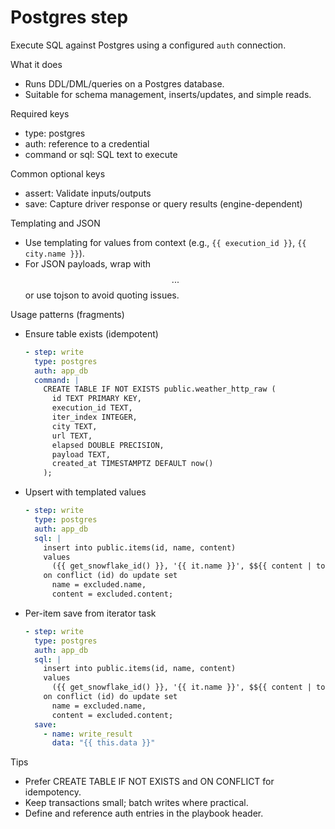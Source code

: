 # Postgres step

Execute SQL against Postgres using a configured `auth` connection.

What it does
- Runs DDL/DML/queries on a Postgres database.
- Suitable for schema management, inserts/updates, and simple reads.

Required keys
- type: postgres
- auth: reference to a credential
- command or sql: SQL text to execute

Common optional keys
- assert: Validate inputs/outputs
- save: Capture driver response or query results (engine-dependent)

Templating and JSON
- Use templating for values from context (e.g., `{{ execution_id }}`, `{{ city.name }}`).
- For JSON payloads, wrap with $$...$$ or use tojson to avoid quoting issues.

Usage patterns (fragments)
- Ensure table exists (idempotent)
  ```yaml
  - step: write
    type: postgres
    auth: app_db
    command: |
      CREATE TABLE IF NOT EXISTS public.weather_http_raw (
        id TEXT PRIMARY KEY,
        execution_id TEXT,
        iter_index INTEGER,
        city TEXT,
        url TEXT,
        elapsed DOUBLE PRECISION,
        payload TEXT,
        created_at TIMESTAMPTZ DEFAULT now()
      );
  ```

- Upsert with templated values
  ```yaml
  - step: write
    type: postgres
    auth: app_db
    sql: |
      insert into public.items(id, name, content)
      values
        ({{ get_snowflake_id() }}, '{{ it.name }}', $${{ content | tojson }}$$)
      on conflict (id) do update set
        name = excluded.name,
        content = excluded.content;
  ```

- Per-item save from iterator task
  ```yaml
  - step: write
    type: postgres
    auth: app_db
    sql: |
      insert into public.items(id, name, content)
      values
        ({{ get_snowflake_id() }}, '{{ it.name }}', $${{ content | tojson }}$$)
      on conflict (id) do update set
        name = excluded.name,
        content = excluded.content;
    save:
      - name: write_result
        data: "{{ this.data }}"
  ```

Tips
- Prefer CREATE TABLE IF NOT EXISTS and ON CONFLICT for idempotency.
- Keep transactions small; batch writes where practical.
- Define and reference auth entries in the playbook header.
